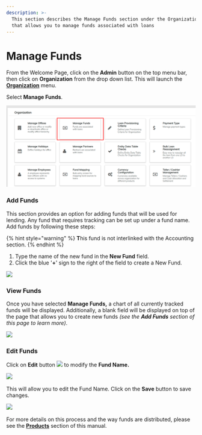 ```yaml
---
description: >-
  This section describes the Manage Funds section under the Organization Menu
  that allows you to manage funds associated with loans
---
```


# Manage Funds

From the Welcome Page, click on the **Admin** button on the top menu bar, then click on **Organization** from the drop down list. This will launch the [**Organization**](./) menu.

Select **Manage Funds**.

![](../../../.gitbook/assets/managefunds2.png)

### **Add Funds**

This section provides an option for adding funds that will be used for lending. Any fund that requires tracking can be set up under a fund name. Add funds by following these steps:&#x20;

{% hint style="warning" %}
**T**his fund is not interlinked with the Accounting section.
{% endhint %}

1. Type the name of the new fund in the **New Fund** field.
2. Click the blue '**+**' sign to the right of the field to create a New Fund.

![](https://mifosforge.jira.com/wiki/download/attachments/67141736/53.PNG?version=1\&modificationDate=1484337890136\&cacheVersion=1\&api=v2)

### **View Funds**

Once you have selected **Manage Funds,** a chart of all currently tracked funds will be displayed. Additionally, a blank field will be displayed on top of the page that allows you to create new funds _(see the **Add Funds** section of this page to learn more)_.&#x20;

![](https://mifosforge.jira.com/wiki/download/attachments/67141736/52.PNG?version=1\&modificationDate=1484337937961\&cacheVersion=1\&api=v2)

### **Edit Funds**

Click on **Edit** button ![](https://mifosforge.jira.com/wiki/download/thumbnails/67141736/edit.PNG?version=1\&modificationDate=1553977246406\&cacheVersion=1\&api=v2\&width=36\&height=30) to modify the **Fund Name.**

![](https://mifosforge.jira.com/wiki/download/thumbnails/67141736/17.png?version=1\&modificationDate=1442207816928\&cacheVersion=1\&api=v2\&width=349\&height=47)

This will allow you to edit the Fund Name. Click on the **Save** button to save changes.&#x20;

![](https://mifosforge.jira.com/wiki/download/attachments/67141736/edit\_fund.PNG?version=1\&modificationDate=1553977339079\&cacheVersion=1\&api=v2)

For more details on this process and the way funds are distributed, please see the [**Products**](../../products-1/) section of this manual.
